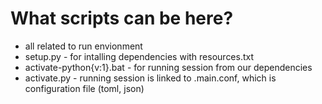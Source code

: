 # What scripts can be here?

- all related to run envionment
- setup.py - for intalling dependencies with resources.txt
- activate-python{v:1}.bat - for running session from our dependencies
- activate.py - running session is linked to .main.conf, which is configuration file (toml, json)
